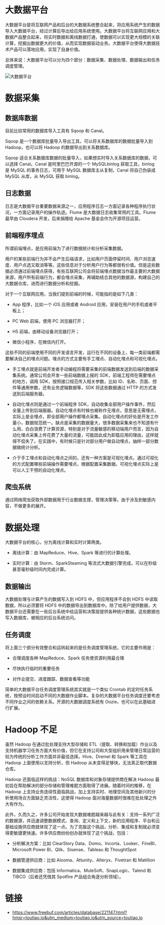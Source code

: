 # 大数据平台

大数据平台是将互联网产品和后台的大数据系统整合起来，将应用系统产生的数据导入大数据平台，经过计算后导出给应用系统使用。大数据平台将互联网应用和大数据产品整合起来，将实时数据和离线数据打通，使数据可以实现更大规模的关联计算，挖掘出数据更大的价值，从而实现数据驱动业务。大数据平台使得大数据技术产品可以落地应用，实现了自身价值。

总体来说：大数据平台可以分为四个部分：数据采集、数据处理、数据输出和任务调度管理。

![大数据平台](https://s2.ax1x.com/2019/12/18/QH7aqS.jpg)

# 数据采集

## 数据库数据

目前比较常用的数据库导入工具有 Sqoop 和 Canal。

Sqoop 是一个数据库批量导入导出工具，可以将关系数据库的数据批量导入到 Hadoop，也可以将 Hadoop 的数据导出到关系数据库。

Sqoop 适合关系数据库数据的批量导入，如果想实时导入关系数据库的数据，可以选择 Canal。Canal 是阿里巴巴开源的一个 MySQLbinlog 获取工具，binlog 是 MySQL 的事务日志，可用于 MySQL 数据库主从复制，Canal 将自己伪装成 MySQL 从库，从 MySQL 获取 binlog。

## 日志数据

日志是大数据平台重要数据来源之一，应用程序日志一方面记录各种程序执行状况，一方面记录用户的操作轨迹。Flume 是大数据日志收集常用的工具。Flume 最早由 Cloudera 开发，后来捐赠给 Apache 基金会作为开源项目运营。

## 前端程序埋点

所谓前端埋点，是应用前端为了进行数据统计和分析采集数据。

用户的某些前端行为并不会产生后端请求，比如用户页面停留时间、用户浏览速度、用户点选又取消等等。这些信息对于分析用户行为等都很有价值。但是这些数据必须通过前端埋点获得，有些互联网公司会将前端埋点数据当作最主要的大数据来源，用户所有前端行为，都会埋点采集，再辅助结合其他的数据源，构建自己的大数据仓库，进而进行数据分析和挖掘。

对于一个互联网应用，当我们提到前端的时候，可能指的是如下几类：

- App 程序，比如一个 iOS 应用或者 Android 应用，安装在用户的手机或者平板上；

- PC Web 前端，使用 PC 浏览器打开；

- H5 前端，由移动设备浏览器打开；

- 微信小程序，在微信内打开。

这些不同的前端使用不同的开发语言开发，运行在不同的设备上，每一类前端都需要解决自己的埋点问题。埋点的方式主要有手工埋点、自动化埋点和可视化埋点。

- 手工埋点就是前端开发者手动编程将需要采集的前端数据发送到后端的数据采集系统。通常公司会开发一些前端数据上报的 SDK，前端工程师在需要埋点的地方，调用 SDK，按照接口规范传入相关参数，比如 ID、名称、页面、控件等通用参数，还有业务逻辑数据等，SDK 将这些数据通过 HTTP 的方式发送到后端服务器。

- 自动化埋点则是通过一个前端程序 SDK，自动收集全部用户操作事件，然后全量上传到后端服器。自动化埋点有时候也被称作无埋点，意思是无需埋点，实际上是全埋点，即全部用户操作都埋点采集。自动化埋点的好处是开发工作量小，数据规范统一。缺点是采集的数据量大，很多数据采集来也不知道有什么用，白白浪费了计算资源，特别是对于流量敏感的移动端用户而言，因为自动化埋点采集上传花费了大量的流量，可能因此成为卸载应用的理由，这样就得不偿失了。在实践中，有时候只是针对部分用户做自动埋点，抽样一部分数据做统计分析。

- 介于手工埋点和自动化埋点之间的，还有一种方案是可视化埋点。通过可视化的方式配置哪些前端操作需要埋点，根据配置采集数据。可视化埋点实际上是可以人工干预的自动化埋点。

## 爬虫系统

通过网络爬虫获取外部数据用于行业数据支撑，管理决策等。由于涉及到敏感内容，不做更多的展开。

# 数据处理

大数据平台的核心，分为离线计算和实时计算两类。

- 离线计算：由 MapReduce、Hive、Spark 等进行的计算处理。

- 实时计算：由 Storm、SparkSteaming 等流式大数据引擎完成，可以在秒级甚至毫秒级时间内完成计算。

## 数据输出

大数据处理与计算产生的数据写入到 HDFS 中，但应用程序不会到 HDFS 中读取数据，所以必须要将 HDFS 中的数据导出到数据库中。除了给用户提供数据，大数据平台还需要在一些后台系统中给运营和决策层提供各种统计数据，这些数据也写入数据库，被相应的后台系统访问。

## 任务调度

将上面三个部分有效整合和运转起来的是任务调度管理系统，它的主要作用是：

- 合理调度各种 MapReduce、Spark 任务使资源利用最合理

- 尽快执行临时的重要任务

- 对作业提交、进度跟踪、数据查看等功能

简单的大数据平台任务调度管理系统其实就是一个类似 Crontab 的定时任务系统，按预设时间启动不同的大数据作业脚本。复杂的大数据平台任务调度还要考虑不同作业之间的依赖关系。开源的大数据调度系统有 Oozie，也可以在此基础进行扩展。

# Hadoop 不足

虽然 Hadoop 在通过批处理支持大型存储和 ETL（提取、转换和加载）作业以及支持机器学习任务方面大有价值，但它在支持公司和大型组织用来管理日常运营的较为传统的分析工作方面并非最佳选择。Hive、Dremel 和 Spark 等工具在 Hadoop 上面使用以支持分析，但 Hadoop 从未变得足够快，无法真正取代数据仓库。

Hadoop 还面临这样的挑战：NoSQL 数据库和对象存储提供商在解决 Hadoop 最初旨在帮助解决的部分存储和管理难题方面取得了进展。随着时间的推移，在 Hadoop 上支持业务连续性面临挑战，加上支持实时、地理空间及其他新兴的分析使用场合方面缺乏灵活性，这使得 Hadoop 面对海量数据时很难在批处理之外大有作为。

此外，久而久之，许多公司开始发现大数据难题越来越与此有关：支持一系列广泛的数据源，并迅速调整数据模式、查询、定义和上下文，新的应用程序、平台和云基础设施供应商就体现了这一点。为了克服这个挑战，分析、集成和复制就必须变得更敏捷更快速。许多供应商纷纷创办就体现了这个挑战，包括：

- 分析解决方案：比如 ClearStory Data、Domo、Incorta、Looker、FineBI、Microsoft Power BI、Qlik、Sisense、Tableau 和 ThoughtSpot

- 数据管道供应商：比如 Alooma、Attunity、Alteryx、Fivetran 和 Matillion

- 数据集成供应商：包括 Informatica、MuleSoft、SnapLogic、Talend 和 TIBCO（后者还凭借其 Spotfire 产品组合角逐分析领域）。

# 链接

- https://www.freebuf.com/articles/database/221147.html?hmsr=toutiao.io&utm_medium=toutiao.io&utm_source=toutiao.io
